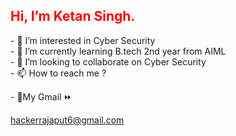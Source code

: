 <h2><font color="red"> Hi, I’m Ketan Singh. </font></h2>
- 👀 I’m interested in Cyber Security
<br >
- 🌱 I’m currently learning B.tech 2nd year from AIML
<br >
- 💞️ I’m looking to collaborate on Cyber Security
<br >
- 📫 How to reach me ?
<br >
<p>- 💌My Gmail ⏩

  hackerrajaput6@gmail.com
</p>
 

<!---
HackerRajaput86/HackerRajaput86 is a ✨ special ✨ repository because its `README.md` (this file) appears on your GitHub profile.
You can click the Preview link to take a look at your changes.
--->
